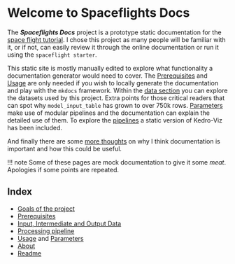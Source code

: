 # Welcome to Spaceflights Docs


The ***Spaceflights Docs*** project is a prototype static documentation for the [space flight tutorial](https://kedro.readthedocs.io/en/stable/tutorial/spaceflights_tutorial.html). I chose this project as many people will be familiar with it, or if not, can easily review it through the online documentation or run it using the `spaceflight starter`.

This static site is mostly manually edited to explore what functionality a documentation generator would need to cover. The [Prerequisites](prerequisites) and [Usage](usage) are only needed if you wish to locally generate the documentation and play with the `mkdocs` framework. Within the [data section](data/_Data_overview.md) you can explore the datasets used by this project. Extra points for those critical readers that can spot why `model_input_table` has grown to over 750k rows. [Parameters](parameters/data_science.md) make use of modular pipelines and the documentation can explain the detailed use of them. To explore the [pipelines](pipelines/_Pipeline_overview) a static version of Kedro-Viz has been included.

And finally there are some [more thoughts](doccreation.md) on why I think documentation is important and how this could be useful.

!!! note
    Some of these pages are mock documentation to give it some *meat*. Apologies if some points are repeated.

## Index

- [Goals of the project](goals)
- [Prerequisites](prerequisites)
- [Input, Intermediate and Output Data](data/_Data_overview)
- [Processing pipeline](pipelines/_Pipeline_overview)
- [Usage](usage) and [Parameters](parameters/data_science.md)
- [About](about)
- [Readme](README_copy)


